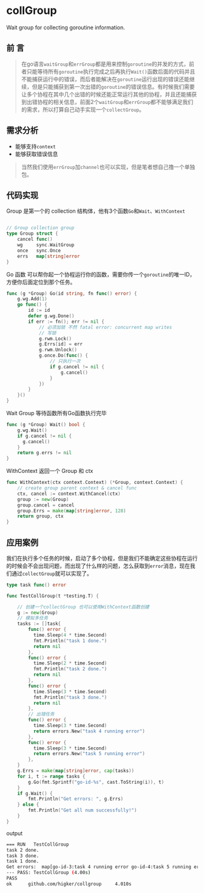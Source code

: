 # collGroup
Wait group for collecting goroutine information.

## 前 言

>在go语言`waitGroup`和`errGroup`都是用来控制`goroutine`的并发的方式，前者只能等待所有`goroutine`执行完成之后再执行`Wait()`函数后面的代码并且不能捕获运行中的错误，而后者能解决在`goroutine`运行出现的错误还能继续，但是只能捕获到第一次出错的`goroutine`的错误信息。有时候我们需要让多个协程在其中几个出错的时候还能正常运行其他的协程，并且还能捕获到出错协程的相关信息，前面2个`waitGroup`和`errGroup`都不能够满足我们的需求，所以打算自己动手实现一个`collectGroup`。


## 需求分析

- 能够支持`context`
- 能够获取错误信息

> 当然我们使用`errGroup`加`channel`也可以实现，但是笔者想自己撸一个单独包。

## 代码实现

Group 是第一个的 collection 结构体，他有3个函数`Go`和`Wait`、`WithContext`

```go

// Group collection group
type Group struct {
    cancel func()
    wg     sync.WaitGroup
    once   sync.Once
    errs   map[string]error
}

```

Go 函数 可以帮你起一个协程运行你的函数，需要你传一个`goroutine`的唯一ID，方便你后面定位到那个任务。

```go
func (g *Group) Go(id string, fn func() error) {
	g.wg.Add(1)
	go func() {
		id := id
		defer g.wg.Done()
		if err := fn(); err != nil {
			// 必须加锁 不然 fatal error: concurrent map writes
			// 写锁
			g.rwm.Lock()
			g.Errs[id] = err
			g.rwm.Unlock()
			g.once.Do(func() {
				// 只执行一次
				if g.cancel != nil {
					g.cancel()
				}
			})
		}
	}()
}

```
Wait Group 等待函数所有Go函数执行完毕

```go
func (g *Group) Wait() bool {
    g.wg.Wait()
    if g.cancel != nil {
      g.cancel()
    }
    return g.errs != nil
}

```

 WithContext 返回一个 Group 和 ctx

```go
func WithContext(ctx context.Context) (*Group, context.Context) {
    // create group parent context & cancel func
    ctx, cancel := context.WithCancel(ctx)
    group := new(Group)
    group.cancel = cancel
    group.Errs = make(map[string]error, 128)
    return group, ctx
}
```

## 应用案例
我们在执行多个任务的时候，启动了多个协程，但是我们不能确定这些协程在运行的时候会不会出现问题，而出现了什么样的问题，怎么获取到`error`消息，现在我们通过`collectGroup`就可以实现了。

```go
type task func() error

func TestCollGroup(t *testing.T) {

    // 创建一个collectGroup 也可以使用WithContext函数创建
    g := new(Group)
    // 模拟多任务
    tasks := []task{
        func() error {
          time.Sleep(4 * time.Second)
          fmt.Println("task 1 done.")
          return nil
        },
        func() error {
          time.Sleep(2 * time.Second)
          fmt.Println("task 2 done.")
          return nil
        },
        func() error {
          time.Sleep(3 * time.Second)
          fmt.Println("task 3 done.")
          return nil
        },
        // 出错任务
        func() error {
          time.Sleep(3 * time.Second)
          return errors.New("task 4 running error")
        },
        func() error {
          time.Sleep(3 * time.Second)
          return errors.New("task 5 running error")
        },
    }
    g.Errs = make(map[string]error, cap(tasks))
    for i, t := range tasks {
        g.Go(fmt.Sprintf("go-id-%s", cast.ToString(i)), t)
    }
    if g.Wait() {
        fmt.Println("Get errors: ", g.Errs)
    } else {
        fmt.Println("Get all num successfully!")
    }
}
```

output

```bash
=== RUN   TestCollGroup
task 2 done.
task 3 done.
task 1 done.
Get errors:  map[go-id-3:task 4 running error go-id-4:task 5 running error]
--- PASS: TestCollGroup (4.00s)
PASS
ok      github.com/higker/collgroup     4.010s
```
